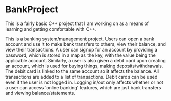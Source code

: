 # BankProject 

This is a fairly basic C++ project that I am working on as a means of learning and getting comfortable with C++.

This is a banking system/management project. Users can open a bank account and use it to make bank transfers to others, view their balance, and view their transactions. A user can signup for an account by providing a password, which is stored in a map as the key, with the value being the applicable account.
Similarly, a user is also given a debit card upon creating an account, which is used for buying things, making deposits/withdrawals. The debit card is linked to 
the same account so it affects the balance. All transactions are added to a list of transactions. Debit cards can be used even if the user is not logged in. 
Logging in/out only affects whether or not a user can access 'online banking' features, which are just bank transfers and viewing balance/statements.



